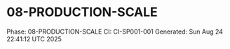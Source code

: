 # 08-PRODUCTION-SCALE
Phase: 08-PRODUCTION-SCALE
CI: CI-SP001-001
Generated: Sun Aug 24 22:41:12 UTC 2025
